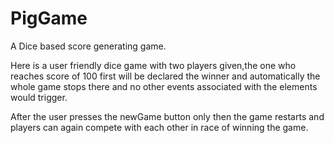 # PigGame
A Dice based score generating game.

Here is a user friendly dice game with two players given,the one who reaches score of 100 first will be declared the winner and
automatically the whole game stops there and no other events associated with the elements would trigger.

After the user presses the newGame button only then the game restarts and players can again compete with each other in race of winning the game.

